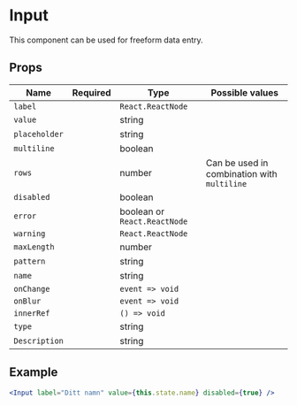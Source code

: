 # Input

This component can be used for freeform data entry.

## Props

| Name          | Required | Type                         | Possible values                             |
| ------------- | -------- | ---------------------------- | ------------------------------------------- |
| `label`       |          | `React.ReactNode`            |                                             |
| `value`       |          | string                       |                                             |
| `placeholder` |          | string                       |                                             |
| `multiline`   |          | boolean                      |                                             |
| `rows`        |          | number                       | Can be used in combination with `multiline` |
| `disabled`    |          | boolean                      |                                             |
| `error`       |          | boolean or `React.ReactNode` |                                             |
| `warning`     |          | `React.ReactNode`            |                                             |
| `maxLength`   |          | number                       |                                             |
| `pattern`     |          | string                       |                                             |
| `name`        |          | string                       |                                             |
| `onChange`    |          | `event => void`              |                                             |
| `onBlur`      |          | `event => void`              |                                             |
| `innerRef`    |          | `() => void`                 |                                             |
| `type`        |          | string                       |                                             |
| `Description` |          | string                       |                                             |

## Example

```jsx
<Input label="Ditt namn" value={this.state.name} disabled={true} />
```
